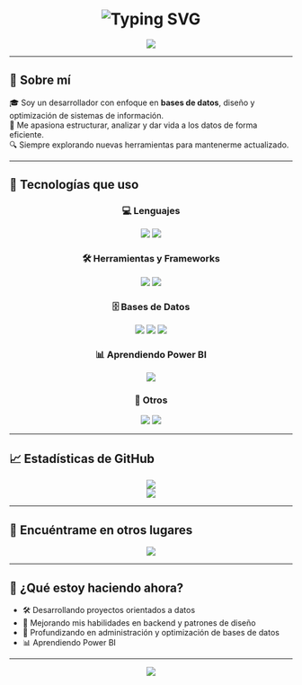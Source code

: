 <h1 align="center">
  <img src="https://readme-typing-svg.herokuapp.com?font=Fira+Code&weight=600&size=22&duration=2000&pause=1000&color=7C3AED&center=true&vCenter=true&width=400&lines=%F0%9F%91%8B+Soy+Jorge;Bases+de+Datos;SQL%7C+MongoDB%7C+MySQL;Aprendiendo+Power+BI" alt="Typing SVG" />
</h1>

<p align="center">
  <img src="https://img.shields.io/badge/Base%20de%20datos-Especialista-7C3AED?style=for-the-badge&logo=databricks&logoColor=white">
</p>

---

## 🧠 Sobre mí

🎓 Soy un desarrollador con enfoque en **bases de datos**, diseño y optimización de sistemas de información.  
📌 Me apasiona estructurar, analizar y dar vida a los datos de forma eficiente.  
🔍 Siempre explorando nuevas herramientas para mantenerme actualizado.

---

## 🚀 Tecnologías que uso

<div align="center">

### 💻 Lenguajes
<img src="https://img.shields.io/badge/C++-00599C?style=for-the-badge&logo=cplusplus&logoColor=white" />
<img src="https://img.shields.io/badge/JavaScript-F7DF1E?style=for-the-badge&logo=javascript&logoColor=black" />

### 🛠️ Herramientas y Frameworks
<img src="https://img.shields.io/badge/VS_Code-007ACC?style=for-the-badge&logo=visual-studio-code&logoColor=white" />
<img src="https://img.shields.io/badge/Tailwind_CSS-38B2AC?style=for-the-badge&logo=tailwind-css&logoColor=white" />

### 🗄️ Bases de Datos
<img src="https://img.shields.io/badge/MySQL-4479A1?style=for-the-badge&logo=mysql&logoColor=white" />
<img src="https://img.shields.io/badge/SQL_Server-CC2927?style=for-the-badge&logo=microsoftsqlserver&logoColor=white" />
<img src="https://img.shields.io/badge/MongoDB-47A248?style=for-the-badge&logo=mongodb&logoColor=white" />

### 📊 Aprendiendo Power BI
<img src="https://img.shields.io/badge/Power%20BI-F2C811?style=for-the-badge&logo=powerbi&logoColor=white" />

### 🔧 Otros
<img src="https://img.shields.io/badge/Arduino-00979D?style=for-the-badge&logo=arduino&logoColor=white" />
<img src="https://img.shields.io/badge/Oracle-F80000?style=for-the-badge&logo=oracle&logoColor=white" />

</div>

---

## 📈 Estadísticas de GitHub

<div align="center">
  <img src="https://github-readme-stats.vercel.app/api?username=Japaricio2004&show_icons=true&theme=tokyonight&border_radius=10&custom_title=Estadísticas+de+Jorge" />
  <br/>
  <img src="https://github-readme-streak-stats.herokuapp.com?user=Japaricio2004&theme=tokyonight&date_format=M%20j%5B%2C%20Y%5D&fire=F97316&sideNums=7C3AED" />
</div>

---

## 🔗 Encuéntrame en otros lugares

<div align="center">
  <a href="https://www.linkedin.com/in/jorge-luis-aparicio-alvarez-485277211/">
    <img src="https://img.shields.io/badge/LinkedIn-%230077B5?style=for-the-badge&logo=linkedin&logoColor=white" />
  </a>
</div>

---

## 📌 ¿Qué estoy haciendo ahora?

- 🛠️ Desarrollando proyectos orientados a datos
- 🧩 Mejorando mis habilidades en backend y patrones de diseño
- 🌱 Profundizando en administración y optimización de bases de datos
- 📊 Aprendiendo Power BI

---

<div align="center">
  <img src="https://komarev.com/ghpvc/?username=Japaricio2004&style=flat-square&label=Vistas+al+perfil&color=7C3AED" />
</div>


